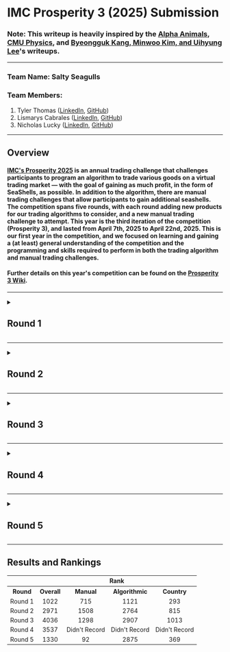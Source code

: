 # IMC Prosperity 3 (2025) Submission
### Note: This writeup is heavily inspired by the [Alpha Animals](https://github.com/CarterT27/imc-prosperity-3), [CMU Physics](https://github.com/chrispyroberts/imc-prosperity-3), and [Byeongguk Kang, Minwoo Kim, and Uihyung Lee](https://github.com/pe049395/IMC-Prosperity-2024)'s writeups.
---
### Team Name: Salty Seagulls

### Team Members:
1. Tyler Thomas ([LinkedIn](https://www.linkedin.com/in/tyler-b-thomas/), [GitHub](https://github.com/TylerThomas6))
2. Lismarys Cabrales ([LinkedIn](https://www.linkedin.com/in/lismaryscabrales/), [GitHub](https://github.com/ikozmicx))
3. Nicholas Lucky ([LinkedIn](https://www.linkedin.com/in/nicholas-lucky/), [GitHub](https://github.com/Nicholas-Lucky))
---
## Overview
#### [IMC's Prosperity 2025](https://prosperity.imc.com/) is an annual trading challenge that challenges participants to program an algorithm to trade various goods on a virtual trading market — with the goal of gaining as much profit, in the form of SeaShells, as possible. In addition to the algorithm, there are manual trading challenges that allow participants to gain additional seashells. The competition spans five rounds, with each round adding new products for our trading algorithms to consider, and a new manual trading challenge to attempt. This year is the third iteration of the competition (Prosperity 3), and lasted from April 7th, 2025 to April 22nd, 2025. This is our first year in the competition, and we focused on learning and gaining a (at least) general understanding of the competition and the programming and skills required to perform in both the trading algorithm and manual trading challenges.

#### Further details on this year's competition can be found on the [Prosperity 3 Wiki](https://imc-prosperity.notion.site/Prosperity-3-Wiki-19ee8453a09380529731c4e6fb697ea4).
---
<details>
<summary><h2>Round 1</h2></summary>

### Algorithmic Trading
#### As mentioned in [Round 1 of the wiki](https://imc-prosperity.notion.site/Round-1-19ee8453a09381d18b78cf3c21e5d916), Round 1 introduced us to our first three tradable products: `RAINFOREST_RESIN`, `KELP`, and `SQUID_INK`. These products seem to have varying levels of stability, with `RAINFOREST_RESIN` having relatively stable values, `KELP` having some variation, and `SQUID_INK` having the most volatility of the three products. `RAINFOREST_RESIN` has a position limit of `50`, `KELP` has a position limit of `50`, and `SQUID_INK` has a position limit of `50`.

#### We began with the [IMC_prototype.py](https://github.com/Nicholas-Lucky/IMC-Prosperity-3-Submission/blob/main/IMC_prototype.py) provided to us by Mark Brezina in the IMC Prosperity Discrod server. After learning the logic of the code, we experimented with different thresholds to buy and sell the tradable products. Realizing that our code needed to be adaptable, we attempted to store and track the sell orders that we encountered in a `sell_order_history` dictionary. We also created a `buy_order_history` dictionary to use alongside `sell_order_history` when calculating buy and sell thresholds for `SQUID_INK`, as suggested by Tyler Thomas. For `sell_order_history`, we would append the lowest sell order of the iteration, while we would append the highest buy order of the iteration to `buy_order_history`. These dictionaries could then be converted into strings to be put in `traderData` and converted back to dictionaries at the start of future iterations.

```python
# In round_1.py

# At the start of the Trader class
sell_order_history = {}
buy_order_history = {}

if state.traderData != "":
    order_histories = string_to_list_of_dictionaries(state.traderData)
    sell_order_history = order_histories[0]
    buy_order_history = order_histories[1]

# ...perform calculations

# At the end of the Trader class
newData = []
newData.append(sell_order_history)
newData.append(buy_order_history)

traderData = str(newData)
```

#### In subsequent iterations, we took the average of the sell orders in `sell_order_history` for each product, and used this average as our threshold for buying and selling. For round 1, we actually ended up not using `buy_order_history` for calculating thresholds for `SQUID_INK`, I think because of time constraints.

```python
# In round_1.py

if product == "KELP":
    #acceptable_buy_price = get_average(sell_order_history[product])
    acceptable_sell_price = get_average(sell_order_history[product]) + 3
```

#### We also attempted to add slight offsets for the buy/sell thresholds for some products, which we hoped would allow us to sell a product at a higher price than what we bought the product for. While most of these offsets were hardcoded based on rough estimates for how volatile each product would be, we added an adaptable offset for `SQUID_INK`, as we felt that such an offset would benefit `SQUID_INK` the most due to the product's high volatility. This adaptable offset was calculated by subtracting the 100th most recent sell order from the most recent sell order, dividing the difference by 6, and taking the absolute value. This result was then added to the threshold to sell, with the idea being that:
1. Quickly rising sell orders should raise our threshold to sell, potentially allowing us to sell `SQUID_INK` at higher prices
2. Stagnating sell orders should maintain our threshold to sell as it is
3. Quickly falling sell orders should also raise our threshold to sell, as we would not want to sell `SQUID_INK` at these prices

```python
# In round_1.py

# In hindsight, index_one and index_two probably should've been switched, but it still be fine given the absolute value 
index_one = 0
index_two = 99
if len(sell_order_history[product]) < 100:
    index_two = len(sell_order_history[product]) - 1

sell_offset = (sell_order_history[product][index_one] - sell_order_history[product][index_two]) / 6
if sell_offset < 0:
    sell_offset *= -1

# ...later in the code...
if product == "SQUID_INK":
    # ...
    acceptable_sell_price = sell_order_ave + sell_offset
```

#### For the first iteration of the `Trader` class, we hardcoded many of the thresholds for all three products. We originally wanted these hardcoded values to only be used in the first iteration, however we found that they provided us with more profit when used in future iterations as well. As a result, assuming that the historical data given would reflect on the final submission data (which we later learned is not the case), we ended up sticking with these hardcoded values for many of our thresholds.

```python
# In round_1.py

# "RAINFOREST_RESIN" price, hardcoded for now
acceptable_buy_price = 9999  # Participant should calculate this value
acceptable_sell_price = 10001  # Participant should calculate this value

if product == "SQUID_INK":
    acceptable_buy_price = 1950
    acceptable_sell_price = 1970

elif product == "KELP":
    acceptable_buy_price = 2030
    acceptable_sell_price = 2032

# ...later in the code; we commented out the lines for calculating thresholds
#if product == "RAINFOREST_RESIN":
#acceptable_buy_price = get_average(sell_order_history[product]) - 2
#acceptable_sell_price = get_average(sell_order_history[product]) + 1
```

#### These are the results of our Round 1 algorithm:

![round_1_algorithm_results_1](https://github.com/Nicholas-Lucky/IMC-Prosperity-3-Submission/blob/main/readme_embeds/round_1_algorithm_results_1.gif)
![round_1_algorithm_results_2](https://github.com/Nicholas-Lucky/IMC-Prosperity-3-Submission/blob/main/readme_embeds/round_1_algorithm_results_2.gif)

#### While we did gain profit from our algorithm, we recognized that some of our buy and sell thresholds were still hardcoded for some of the products. As a result, we attempted to make our thresholds and algorithms more adaptable in future rounds.

### Manual Trading
#### As mentioned in [Round 1 of the wiki](https://imc-prosperity.notion.site/Round-1-19ee8453a09381d18b78cf3c21e5d916), the manual trading challenge for Round 1 was a series of currency trades that we needed to. We began with 500,000 SeaShells, with SeaShells as our starting currency, and we needed to trade this initial amount to different currencies before ending with a trade back to SeaShells. We amount we get from trading to another currency is determined by the multiplier of the trade, as determined by:

| Products/Currencies | Snowballs | Pizzas | Silicon Nuggets | SeaShells |
|:-------------------:|:---------:|:------:|:---------------:|:---------:|
| Snowballs           | 1         | 1.45   | 0.52            | 0.72      |
| Pizzas              | 0.7       | 1      | 0.31            | 0.48      |
| Silicon Nuggets     | 1.95      | 3.1    | 1               | 1.49      |
| SeaShells           | 1.34      | 1.98   | 0.64            | 1         |

#### ^^ For example, if we have 500,000 SeaShells and trade to Pizzas, we will receive 500,000 x 1.98 = 990,000 Pizzas

#### Our goal is to perform 5 trades (with the 5th trade being back to SeaShells) that will ideally net us a profit in SeaShells — the general format is shown below. It is worth noting that we are allowed to trade a currency into the same currency (the resulting multiplier would be 1), and we are allowed to trade into a specific currency more than once.

| Initial Currency | Currency to Trade to |
|:----------------:|:--------------------:|
| SeaShells        | product_1            |
| product_1        | product_2            |
| product_2        | product_3            |
| product_3        | product_4            |
| product_4        | SeaShells            |

#### Our work for this round's manual trading can be viewed in [round_1_manual_trading.py](https://github.com/Nicholas-Lucky/IMC-Prosperity-3-Submission/blob/main/round_1/round_1_manual_trading.py). Assuming that the 5th trade will always be to SeaShells, we would essentially have 4 trades, each of which has 4 possible currencies to choose from. As a result, we assumed there would be a maximum of 4<sup>4</sup> = 256 possible "paths" for this challenge. Hence, we felt that it was possible to use brute force to determine the optimal series of trades that would yield the highest number of SeaShells. After fixing errors identified by Tyler Thomas, our round_1_manual_trading.py yielded the following path:

![round_1_manual_code_output](https://github.com/Nicholas-Lucky/IMC-Prosperity-3-Submission/blob/main/readme_embeds/round_1_manual_code_output.jpg)

#### ^^ With a revenue of 544,340.16 SeaShells, and an initial amount of 500,000 SeaShells, our profit from this series of trades would be 544,340.16 - 500,000 = 44,340.16 SeaShells

#### These are the results of our Round 1 manual trading challenge:

![round_1_manual_results_1](https://github.com/Nicholas-Lucky/IMC-Prosperity-3-Submission/blob/main/readme_embeds/round_1_manual_results_1.gif)
![round_1_manual_results_2](https://github.com/Nicholas-Lucky/IMC-Prosperity-3-Submission/blob/main/readme_embeds/round_1_manual_results_2.jpg)
![round_1_manual_results_3](https://github.com/Nicholas-Lucky/IMC-Prosperity-3-Submission/blob/main/readme_embeds/round_1_manual_results_3.jpg)

#### ^^ It seems that the number 1 team in Manual after Round 1, RBQ, also had a profit of 44,340 SeaShells, which supports the claim that we seemed to have submitted the optimal series of trades for Round 1's manual trading challenge.
</details>

---
<details>
<summary><h2>Round 2</h2></summary>

### Algorithmic Trading
#### As mentioned in [Round 2 of the wiki](https://imc-prosperity.notion.site/Round-2-19ee8453a09381a580cdf9c0468e9bc8), Round 2 introduced us to 5 new tradeable products: `CROISSANTS`, `JAMS`, `DJEMBES`, `PICNIC_BASKET1`, and `PICNIC_BASKET2`. `PICNIC_BASKET1` and `PICNIC_BASKET2` are a little different in that they contain multiple products: `PICNIC_BASKET1` contains 6 `CROISSANTS`, 3 `JAMS`, and 1 `DJEMBES`, while `PICNIC_BASKET2` contains 4 `CROISSANTS` and 2 `JAMS`.

#### `CROISSANTS` has a position limit of `250`, `JAMS` has a position limit of `350`, `DJEMBES` has a position limit of `60`, `PICNIC_BASKET1` has a position limit of `60`, and `PICNIC_BASKET2` has a position limit of `100`.

#### We used a similar strategy for the `CROISSANTS`, `JAMS`, and `DJEMBES`, using the average of the `sell_order_history` for our buy and sell offsets alongside some offsets to ideally allow buying at lower prices and selling at higher prices. For the thresholds to sell, we used the same adaptable offset calculations that were used for `SQUID_INK`.

```python
# In round_2.py

if product == "CROISSANTS":
    acceptable_buy_price = get_average(sell_order_history[product]) - 4
    acceptable_sell_price = get_average(sell_order_history[product]) + sell_offset

if product == "DJEMBES":
    acceptable_buy_price = get_average(sell_order_history[product]) - 4
    acceptable_sell_price = get_average(sell_order_history[product]) + sell_offset

if product == "JAMS":
    acceptable_buy_price = get_average(sell_order_history[product]) - 4
    acceptable_sell_price = get_average(sell_order_history[product]) + sell_offset
```

#### We also used a similar strategy for `PICNIC_BASKET1` and `PICNIC_BASKET2`, however, instead of using the `sell_order_history` of `PICNIC_BASKET1` and `PICNIC_BASKET2`, we broke the baskets down into the individual products they contained. The thresholds for `PICNIC_BASKET1` would be calculated by summing the `sell_order_history` average of `CROISSANTS` multiplied by 6, the `sell_order_history` average of `JAMS` multiplied by 3, and the `sell_order_history` average of `DJEMBES`. The thresholds for `PICNIC_BASKET2` would be calculated by summing the `sell_order_history` average of `CROISSANTS` multiplied by 4 and the `sell_order_history` average of `JAMS` multiplied by 2.

```python
# In round_2.py

if product == "PICNIC_BASKET1":
    croissants = (get_average(sell_order_history["CROISSANTS"])) * 6
    jams = (get_average(sell_order_history["JAMS"])) * 3
    djembe = get_average(sell_order_history["DJEMBES"])

    acceptable_buy_price = croissants + jams + djembe - 5
    acceptable_sell_price = acceptable_buy_price + sell_offset

if product == "PICNIC_BASKET2":
    croissants = (get_average(sell_order_history["CROISSANTS"])) * 4
    jams = (get_average(sell_order_history["JAMS"])) * 2

    acceptable_buy_price = croissants + jams - 5
    acceptable_sell_price = acceptable_buy_price + sell_offset
```

#### We also attempted to add "crash detectors" that can be used to warn the algorithm of an incoming crash. We discussed two possible "crash detectors" to implement:
1. If incoming prices for a product are significantly higher than the historical average, be ready to sell everything we have for that product
2. If incoming prices for a product are significantly lower than prices some number of iterations ago (for example, 5 iterations ago), be ready to sell everything we have for that product

#### We decided that our "crash detectors" should follow the first implementation (point 1), as, while recognizing the possibility of missing the potential upsides of continuously rising trends, it would be ideal for our algorithm to be proactive rather than reactive. As a result, we added four conditions to compare incoming prices and, in the event of one of these conditions being true, signal the algorithm to sell all it currently has for a given product.

```python
# In round_2.py

# Condition 1: Sell order is slightly higher than a recent average (small-dip checker)
# Condition 2: Sell order is too high above the historical average (big-dip checker)
# Condition 3: Sell order of PICNIC_BASKET1 and PICNIC_BASKET2 is slightly higher than a recent average (small-dip checker)
# Condition 4: Sell order of DJEMBES is slightly higher than a recent average (small-dip checker)
# Condition 5 (not used): Sell order is too low vs 5 sell orders ago

# ...later in the code...
if ((condition_one or condition_two or condition_three or condition_four or condition_five) and (sell_order_history.get(product) is not None)):
    # Sell everything for that product
```

#### We also attempted to work with the current positions and position limits of the products, however, due to time constraints, we were not able to implement relevant functionality that we found meaningful. We were able to begin implementation to track current positions for our products, and store these values in `traderData` for future iterations.

```python
# In round_2.py

current_positions = {}

if state.traderData != "":
    order_histories = convert_trading_data(state.traderData)
    # ...
    current_positions = order_histories[2]

# ...

position = 0
    if current_positions.get(product) is not None:
        position = current_positions[product]
    else:
        current_positions[product] = 0

# ...

if int(best_bid) > acceptable_sell_price:
    # Sell some of the product
    # ...
    position -= best_bid_amount

# ...

newData = []
# ...
newData.append(current_positions)

# String value holding Trader state data required. 
# It will be delivered as TradingState.traderData on next execution.
traderData = str(newData)
```

#### Regarding the previous products in Round 1, we attempted to make our algorithm more adaptable by uncommenting our `sell_order_history` averages, allowing the buy and sell thresholds of `RAINFOREST_RESIN`, `KELP`, and `SQUID_INK` to be mainly influenced by previous sell orders; we left hardcoded offsets for some of the thresholds, however. We hope that this change will allow our algorithm to perform in more scenarios than if we solely relied on hardcoded values, despite their performance in Round 1.

```python
# In round_2.py

if product == "RAINFOREST_RESIN":
    acceptable_buy_price = get_average(sell_order_history[product]) - 1   # Influenced by sell_order_history, -1 is still hardcoded
    acceptable_sell_price = get_average(sell_order_history[product]) + 1  # Influenced by sell_order_history, -1 is still hardcoded

if product == "KELP":
    acceptable_buy_price = get_average(sell_order_history[product])       # Influenced by sell_order_history
    acceptable_sell_price = get_average(sell_order_history[product]) + 3  # Influenced by sell_order_history, -3 is still hardcoded
```

#### These are the results of our Round 2 algorithm:

![round_2_algorithm_results_1](https://github.com/Nicholas-Lucky/IMC-Prosperity-3-Submission/blob/main/readme_embeds/round_2_algorithm_results_1.gif)
![round_2_algorithm_results_2](https://github.com/Nicholas-Lucky/IMC-Prosperity-3-Submission/blob/main/readme_embeds/round_2_algorithm_results_2.gif)

#### ^^ Currently, we suspect a possible reason for this downward trend in profit could be due to faulty "crash detector" logic or implementation or both.

### Manual Trading
#### As mentioned in [Round 2 of the wiki](https://imc-prosperity.notion.site/Round-2-19ee8453a09381a580cdf9c0468e9bc8), the manual trading challenge for Round 2 presented 10 shipping containers, each of which contains a base amount of 10,000 SeaShells, a set multiplier, and some number of inhabitants — all of which will be used to calculate the final amount of SeaShells. The final amount of SeaShells awarded by a crate will also depend on the percentage of participants who choose the crate. The 10 shipping containers are presented below, with each table element (except the empty elements) representing a crate:

| x80 Multiplier, 6 Inhabitants  | x37 Multiplier, 6 Inhabitants |                               |
|:------------------------------:|:-----------------------------:|:-----------------------------:|
| x10 Multiplier, 1 Inhabitant   | x31 Multiplier, 2 Inhabitants | x17 Multiplier, 1 Inhabitant  |
| x90 Multiplier, 10 Inhabitants | x50 Multiplier, 4 Inhabitants |                               |
| x20 Multiplier, 2 Inhabitants  | x73 Multiplier, 4 Inhabitants | x89 Multiplier, 8 Inhabitants |

#### The formula for the final amount of SeaShells awarded by the crate is as follows:
#### $\text{Final Amount}=\frac{10,000 * \text{Multiplier}}{\text{Inhabitants} + (\text{Participant Pick Percentage} * 100)}$

#### ^^ As an example, if we pick the crate on the top left of the table (x80 Multiplier, 6 Inhabitants). If, at the end of the round, we find that 5% of the participants picked this crate, the amount of SeaShells awarded to us from this crate would be:
#### $\text{Final Amount}=\frac{10,000 * 80}{6 + (0.05 * 100)}=\frac{800,000}{6 + 5}=\frac{800,000}{11}\approx72727.2727\text{ SeaShells}$

#### In this manual trading challenge, we may open up to 2 shipping containers, with the first container being free to pick, and the second container costing an initial fee of 50,000 SeaShells. Our goal is to award ourselves with the most number of SeaShells possible from these crates.

#### Given that the first crate is free to pick, we focused on the possibility of picking a second crate, which is riskier due to its initial 50,000 SeaShell fee. In order for a second crate to be profitable, the final amount of SeaShells it awards to us would need to have at least 50,000 to offset the initial fee. In other words:
#### $\frac{10,000 * \text{Multiplier}}{\text{Inhabitants} + (\text{Participant Pick Percentage} * 100)}\ge50,000$

#### Rearranging the equation gives us:
#### $10,000 * \frac{\text{Multiplier}}{\text{Inhabitants} + (\text{Participant Pick Percentage} * 100)}\ge50,000$
#### $\frac{\text{Multiplier}}{\text{Inhabitants} + (\text{Participant Pick Percentage} * 100)}\ge\frac{50,000}{10,000}$
#### $\frac{\text{Multiplier}}{\text{Inhabitants} + (\text{Participant Pick Percentage} * 100)}\ge5$

#### We interpreted this to mean that the initial multiplier of the crate will be divided by the sum of the number of inhabitants and the participant pick percentage. This quotient will be the "final multiplier" that multiplies with the crate's base amount of 10,000 SeaShells to get the final amount of SeaShells awarded. As a result, we would want the "final multiplier" of the second crate to be greater than or equal to 5 to offset the initial fee of 50,000 SeaShells.

#### With all variables given to us except for the participant pick percentage, we can calculate the maximum participant pick percentage allowed for a crate to have a "final multiplier" of 5. Using [round_2_manual_trading.py](https://github.com/Nicholas-Lucky/IMC-Prosperity-3-Submission/blob/main/round_2/round_2_manual_trading.py), we found the following maximums for the crates:

![round_2_manual_code_output](https://github.com/Nicholas-Lucky/IMC-Prosperity-3-Submission/blob/main/readme_embeds/round_2_manual_code_output.jpg)
#### ^^ It is worth noting that adding these percentages up yields 58.4%, meaning that it is highly likely that most, if not all, of these crates will not be profitable as a second choice, depending on how the other 41.6% of crate picks are distributed.

#### After some discussion, we eventually decided to pick 2 crates, well aware of the risks of a second crate:
1. x80 Multiplier, 6 Inhabitants
2. x31 Multiplier, 2 Inhabitants

#### We chose the (x80 Multiplier, 6 Inhabitants) crate because we assume more participants would choose the (x90 Multiplier, 10 Inhabitants), (x89 Multiplier, 8 Inhabitants), and (x73 Multiplier, 4 Inhabitants) crates. Hence, we hoped that the maximum participant pick percentage of 10% was feasible. We chose the (x31 Multiplier, 2 Inhabitants) crate because we wanted to pick a crate that had a lower multiplier, and we guessed that the (x10 Multiplier, 1 Inhabitant), (x20 Multiplier, 2 Inhabitants), (x17 Multiplier, 1 Inhabitant), (x37 Multiplier, 3 Inhabitants), and (x50 Multiplier, 4 Inhabitants) crates would have their maximum participant pick percentages exceeded.

#### These are the results of our Round 2 manual trading challenge:

![round_2_manual_results_1](https://github.com/Nicholas-Lucky/IMC-Prosperity-3-Submission/blob/main/readme_embeds/round_2_manual_results_1.gif)
![round_2_manual_results_2](https://github.com/Nicholas-Lucky/IMC-Prosperity-3-Submission/blob/main/readme_embeds/round_2_manual_results_2.jpg)

#### Both of our crates awarded us with around 33,000 to 34,000 SeaShells each. With an initial fee of 50,000 SeaShells for the second crate, it seems that we would have finished the manual trading challenge with more SeaShells if we had only chosen one crate. It is also worth nothing that the final distribution of crate picks was provided to us in [Round 4 of the wiki](https://imc-prosperity.notion.site/Round-4-19ee8453a0938112aa5fd7f0d060ffe6):

![round_2_manual_results_3](https://github.com/Nicholas-Lucky/IMC-Prosperity-3-Submission/blob/main/readme_embeds/round_2_manual_results_3.jpg)

#### ^^ Only the (x10 Multiplier, 1 Inhabitant) and (x20 Multiplier, 2 Inhabitants) crates ended up being profitable as second choices, which we did not expect, as we assumed that they would have had enough picks to have their maximum participant pick percentages exceeded; overall, these crates seemed to risky for us to choose at the time, so a more likely change we could have made to increase our profit is to only choose one crate and forgo the second crate and the 50,000 SeaShell fee.

</details>

---
<details>
<summary><h2>Round 3</h2></summary>

### Algorithmic Trading
#### As mentioned in [Round 3 of the wiki](https://imc-prosperity.notion.site/Round-3-19ee8453a093811082dbcdd1f6c1cd0f), Round 3 introduced us to the following six tradable products: `VOLCANIC_ROCK_VOUCHER_9500`, `VOLCANIC_ROCK_VOUCHER_9750`, `VOLCANIC_ROCK_VOUCHER_10000`, `VOLCANIC_ROCK_VOUCHER_10250`, `VOLCANIC_ROCK_VOUCHER_10500`, and `VOLCANIC_ROCK`. `VOLCANIC_ROCK_VOUCHER_9500`, `VOLCANIC_ROCK_VOUCHER_9750`, `VOLCANIC_ROCK_VOUCHER_10000`, `VOLCANIC_ROCK_VOUCHER_10250`, and `VOLCANIC_ROCK_VOUCHER_10500` are vouchers that grant us the ability to buy `VOLCANIC_ROCK` at a given price; this price is called the strike price, which we guessed meant that, for example, `VOLCANIC_ROCK_VOUCHER_9500` allows us to buy `VOLCANIC_ROCK` at 9,500 SeaShells. These vouchers also have expiration dates, however it seems that their expiration dates outlast all 5 rounds of the IMC Prosperity 3 competition, meaning that we do not need to worry about expiration dates for this year's competition; expiration dates may ceratinly be a factor in next year's competition, however.

#### The position limit for `VOLCANIC_ROCK` is `400`, the position limit for `VOLCANIC_ROCK_VOUCHER_9500` is `200`, the position limit for `VOLCANIC_ROCK_VOUCHER_9750` is `200`, the position limit for `VOLCANIC_ROCK_VOUCHER_10000` is `200`, the position limit for `VOLCANIC_ROCK_VOUCHER_10250` is `200`, the position limit for `VOLCANIC_ROCK_VOUCHER_10500` is `200`.

#### Tyler Thomas quickly pointed out that the vouchers to buy `VOLCANIC_ROCK` are similar to real-life options in trading. Due to inexperience and time constraints, we were not able to implement a meaningful strategy to trade the vouchers and `VOLCANIC_ROCK` as if they were options, at least to our knowledge. Instead, we traded the vouchers and `VOLCANIC_ROCK` as tradable products:

``` python
# In round_3.py

if product == "VOLCANIC_ROCK":
    acceptable_buy_price = get_average(sell_order_history[product]) - sell_offset
    acceptable_sell_price = get_average(sell_order_history[product]) + sell_offset

if product == "VOLCANIC_ROCK_VOUCHER_9500":
    acceptable_buy_price = get_average(sell_order_history[product]) - sell_offset
    acceptable_sell_price = get_average(sell_order_history[product]) + sell_offset

if product == "VOLCANIC_ROCK_VOUCHER_9750":
    acceptable_buy_price = get_average(sell_order_history[product]) - sell_offset
    acceptable_sell_price = get_average(sell_order_history[product]) + sell_offset

if product == "VOLCANIC_ROCK_VOUCHER_10000":
    acceptable_buy_price = get_average(sell_order_history[product]) - sell_offset
    acceptable_sell_price = get_average(sell_order_history[product]) + sell_offset

if product == "VOLCANIC_ROCK_VOUCHER_10250":
    acceptable_buy_price = get_average(sell_order_history[product]) - sell_offset
    acceptable_sell_price = get_average(sell_order_history[product]) + sell_offset

if product == "VOLCANIC_ROCK_VOUCHER_10500":
    acceptable_buy_price = get_average(sell_order_history[product]) - sell_offset
    acceptable_sell_price = get_average(sell_order_history[product]) + sell_offset
```

#### We also attempted to tweak the "crash detectors" to be less sensitive, as we suspected that the "crash detectors" may have signaled our algorithm to sell everything for a given product too frequently, especially at lower prices. In addition, we changed the `sell_offset` calculations to only include the most recent sell order and the 10th (previously 100th) most recent sell order.

```python
# In round_3.py

index_one = 0
index_two = 10
if len(sell_order_history[product]) < (index_two + 1):
    index_two = len(sell_order_history[product]) - 1

sell_offset = (sell_order_history[product][index_one] - sell_order_history[product][index_two]) / 3
if sell_offset < 0:
    sell_offset *= -1
```

#### These are the results of our Round 3 algorithm:

![round_3_algorithm_results_1](https://github.com/Nicholas-Lucky/IMC-Prosperity-3-Submission/blob/main/readme_embeds/round_3_algorithm_results_1.gif)
![round_3_algorithm_results_2](https://github.com/Nicholas-Lucky/IMC-Prosperity-3-Submission/blob/main/readme_embeds/round_3_algorithm_results_2.gif)

#### ^^ We suspect that possible reasons for this downward trend could include faulty logic and implementation for trading vouchers and `VOLCANIC_ROCK`, and continued faulty implementation for our "crash detectors".

### Manual Trading
#### As mentioned in [Round 3 of the wiki](https://imc-prosperity.notion.site/Round-3-19ee8453a093811082dbcdd1f6c1cd0f), the manual trading challenge for Round 3 presents us with an opportunity to trade Flippers with a group of Sea Turtles. Our goal is to offer 2 bids for Flippers that are at the best price for the Sea Turtles to accept; we think that it is not required to place 2 bids, however it is encouraged to place 2 bids. For these bids, each of the Sea Turtles will accept the lowest bid that is over their price, which can range from 160 to 200, and from 250 to 320. For our second bid, the Sea Turtles will trade if our bid is higher than the average of all second bids from all participants; if our bid is lower than the average of all second bids from all participants, then the probability of a Sea Turtle trading with us will be decreased. After these trades are made, we are able to sell our Flippers for 320 SeaShells each.

#### This round's manual trading challenge was mostly done by Tyler Thomas, in which he applied a Monte Carlo Simulation to find ideal bid amounts, and adjusted these numbers to be more conservative.

#### These are the results of our Round 2 manual trading challenge: (change later)

![round_2_manual_results_1](https://github.com/Nicholas-Lucky/IMC-Prosperity-3-Submission/blob/main/readme_embeds/round_2_manual_results_1.gif)
![round_2_manual_results_2](https://github.com/Nicholas-Lucky/IMC-Prosperity-3-Submission/blob/main/readme_embeds/round_2_manual_results_2.jpg)

</details>

---
<details>
<summary><h2>Round 4</h2></summary>

### Algorithmic Trading
#### Info on algo round

#### Info on what we did

### Manual Trading
#### Info on manual round

#### Info on what we did
</details>

---
<details>
<summary><h2>Round 5</h2></summary>

### Algorithmic Trading
#### Info on algo round

#### Info on what we did

### Manual Trading
#### Info on manual round

#### Info on what we did
</details>

---
## Results and Rankings
<table>
    <tr align="center">
        <th></th>
        <th colspan="4">Rank</th>
    </tr>
    <tr align="center">
        <th>Round</th>
        <th>Overall</th>
        <th>Manual</th>
        <th>Algorithmic</th>
        <th>Country</th>
    </tr>
    <tr align="center">
        <td>Round 1</td>
        <td>1022</td>
        <td>715</td>
        <td>1121</td>
        <td>293</td>
    </tr>
    <tr align="center">
        <td>Round 2</td>
        <td>2971</td>
        <td>1508</td>
        <td>2764</td>
        <td>815</td>
    </tr>
    <tr align="center">
        <td>Round 3</td>
        <td>4036</td>
        <td>1298</td>
        <td>2907</td>
        <td>1013</td>
    </tr>
    <tr align="center">
        <td>Round 4</td>
        <td>3537</td>
        <td>Didn't Record</td>
        <td>Didn't Record</td>
        <td>Didn't Record</td>
    </tr>
    <tr align="center">
        <td>Round 5</td>
        <td>1330</td>
        <td>92</td>
        <td>2875</td>
        <td>369</td>
    </tr>
</table>
